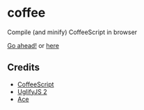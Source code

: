 # coffee

Compile (and minify) CoffeeScript in browser

[Go ahead!](http://ukoloff.github.io/coffee/) or [here](http://coffee.ukoloff.tk/)

## Credits

- [CoffeeScript](http://coffeescript.org/)
- [UglifyJS 2](https://github.com/mishoo/UglifyJS2)
- [Ace](http://ace.c9.io/)
